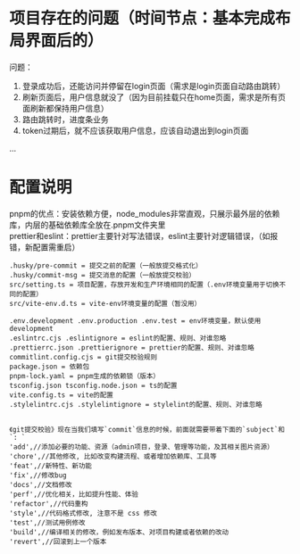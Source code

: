 # 项目存在的问题（时间节点：基本完成布局界面后的）

问题：

1. 登录成功后，还能访问并停留在login页面（需求是login页面自动路由跳转）
2. 刷新页面后，用户信息就没了（因为目前挂载只在home页面，需求是所有页面刷新都保持用户信息）
3. 路由跳转时，进度条业务
4. token过期后，就不应该获取用户信息，应该自动退出到login页面

...

# 配置说明

pnpm的优点：安装依赖方便，node_modules非常直观，只展示最外层的依赖库，内层的基础依赖库全放在.pnpm文件夹里  
prettier和eslint：prettier主要针对写法错误，eslint主要针对逻辑错误，（如报错，新配置需重启）

```
.husky/pre-commit = 提交之前的配置（一般放提交格式化）
.husky/commit-msg = 提交消息的配置（一般放提交校验）
src/setting.ts = 项目配置，存放开发和生产环境相同的配置（.env环境变量用于切换不同的配置）
src/vite-env.d.ts = vite-env环境变量的配置（暂没用）

.env.development .env.production .env.test = env环境变量，默认使用development
.eslintrc.cjs .eslintignore = eslint的配置、规则、对谁忽略
.prettierrc.json .prettierignore = prettier的配置、规则、对谁忽略
commitlint.config.cjs = git提交校验规则
package.json = 依赖包
pnpm-lock.yaml = pnpm生成的依赖锁（版本）
tsconfig.json tsconfig.node.json = ts的配置
vite.config.ts = vite的配置
.stylelintrc.cjs .stylelintignore = stylelint的配置、规则、对谁忽略


《git提交校验》现在当我们填写`commit`信息的时候，前面就需要带着下面的`subject`和`: `
'add',//添加必要的功能、资源（admin项目，登录、管理等功能，及其相关图片资源）
'chore',//其他修改, 比如改变构建流程、或者增加依赖库、工具等
'feat',//新特性、新功能
'fix',//修改bug
'docs',//文档修改
'perf',//优化相关，比如提升性能、体验
'refactor',//代码重构
'style',//代码格式修改, 注意不是 css 修改
'test',//测试用例修改
'build',//编译相关的修改，例如发布版本、对项目构建或者依赖的改动
'revert',//回滚到上一个版本
```
